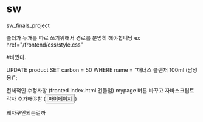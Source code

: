 # sw
sw_finals_project

폴더가 두개를 따로 쓰기위해서 경로를 분명히 해야합니당
ex href="/frontend/css/style.css"

#바꿨다.


UPDATE product
SET carbon = 50
WHERE name = "매너스 클랜저 100ml (남성용)";


전체적인 수정사항  (fronted index.html 건들임)
mypage 버튼 바꾸고 자바스크립트 각자 추가해야함 
(<a href="#" onclick="checkLogin()"><button>마이페이지</button></a>)


왜자꾸안되는걸까

